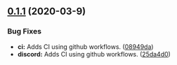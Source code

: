 ## [0.1.1](https://github.com/crius-engine/crius/compare/v0.1.0...v0.1.1) (2020-03-9)


### Bug Fixes

* **ci:** Adds CI using github workflows. ([08949da](https://github.com/crius-engine/crius/commit/08949da4ca03bcd47eb028a41b4639eeff7d43b7))
* **discord:** Adds CI using github workflows. ([25da4d0](https://github.com/crius-engine/crius/commit/25da4d0465a0f7de0ef9d56d3490605597d7db45))
